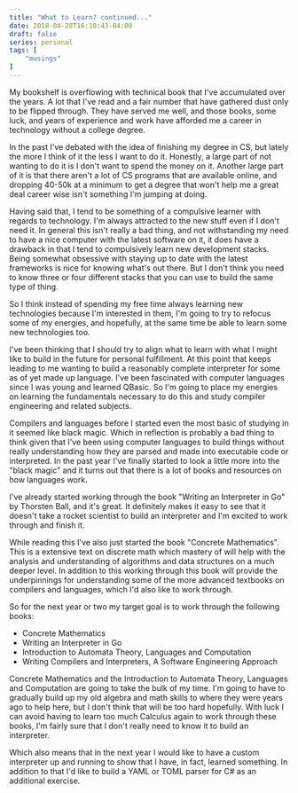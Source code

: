 ```yaml
---
title: "What to Learn? continued..."
date: 2018-04-28T16:10:43-04:00
draft: false
series: personal
tags: [
    "musings"
]
---
```


My bookshelf is overflowing with technical book that I've accumulated over the years.  A lot that I've read and a fair number that have gathered dust only to be flipped through.  They have served me well, and those books, some luck, and years of experience and work have afforded me a career in technology without a college degree.  

In the past I've debated with the idea of finishing my degree in CS, but lately the more I think of it the less I want to do it.  Honestly, a large part of not wanting to do it is I don't want to spend the money on it.  Another large part of it is that there aren't a lot of CS programs that are available online, and dropping 40-50k at a minimum to get a degree that won't help me a great deal career wise isn't something I'm jumping at doing.

Having said that, I tend to be something of a compulsive learner with regards to technology.  I'm always attracted to the new stuff even if I don't need it.  In general this isn't really a bad thing, and not withstanding my need to have a nice computer with the latest software on it, it does have a drawback in that I tend to compulsively learn new development stacks.  Being somewhat obsessive with staying up to date with the latest frameworks is nice for knowing what's out there.  But I don't think you need to know three or four different stacks that you can use to build the same type of thing.

So I think instead of spending my free time always learning new technologies because I'm interested in them, I'm going to try to refocus some of my energies, and hopefully, at the same time be able to learn some new technologies too.

I've been thinking that I should try to align what to learn with what I might like to build in the future for personal fulfillment.  At this point that keeps leading to me wanting to build a reasonably complete interpreter for some as of yet made up language.  I've been fascinated with computer languages since I was young and learned QBasic.  So I'm going to place my energies on learning the fundamentals necessary to do this and study compiler engineering and related subjects.

Compilers and languages before I started even the most basic of studying in it seemed like black magic.  Which in reflection is probably a bad thing to think given that I've been using computer languages to build things without really understanding how they are parsed and made into executable code or interpreted.  In the past year I've finally started to look a little more into the "black magic" and it turns out that there is a lot of books and resources on how languages work.

I've already started working through the book "Writing an Interpreter in Go" by Thorsten Ball, and it's great.  It definitely makes it easy to see that it doesn't take a rocket scientist to build an interpreter and I'm excited to work through and finish it.

While reading this I've also just started the book "Concrete Mathematics".  This is a extensive text on discrete math which mastery of will help with the analysis and understanding of algorithms and data structures on a much deeper level.  In addition to this working through this book will provide the underpinnings for understanding some of the more advanced textbooks on compilers and languages, which I'd also like to work through.

So for the next year or two my target goal is to work through the following books:

* Concrete Mathematics
* Writing an Interpreter in Go
* Introduction to Automata Theory, Languages and Computation
* Writing Compilers and Interpreters, A Software Engineering Approach

Concrete Mathematics and the Introduction to Automata Theory, Languages and Computation are going to take the bulk of my time.  I'm going to have to gradually build up my old algebra and math skills to where they were years ago to help here, but I don't think that will be too hard hopefully.  With luck I can avoid having to learn too much Calculus again to work through these books, I'm fairly sure that I don't really need to know it to build an interpreter.

Which also means that in the next year I would like to have a custom interpreter up and running to show that I have, in fact, learned something.  In addition to that I'd like to build a YAML or TOML parser for C# as an additional exercise.











